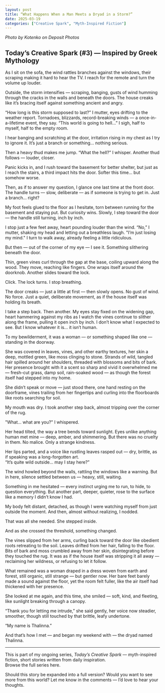```yaml
---
layout: post
title: “What Happens When a Man Meets a Dryad in a Storm?”
date: 2025-03-19
categories: ["Creative Spark", "Myth-Inspired Fiction"]
---
```

*Photo by Kotenko on Deposit Photos*

## Today’s Creative Spark (#3) — Inspired by Greek Mythology

As I sit on the sofa, the wind rattles branches against the windows, their scraping making it hard to hear the TV. I reach for the remote and turn the volume up louder.

Outside, the storm intensifies — scraping, banging, gusts of wind humming through the cracks in the walls and beneath the doors. The house creaks like it’s bracing itself against something ancient and angry.

“How long is this storm supposed to last?” I mutter, eyes drifting to the weather report. Tornadoes, blizzards, record-breaking winds — a once-in-a-lifetime event, they say. “This world is going to hell…” I sigh, half to myself, half to the empty room. 

I hear banging and scratching at the door, irritation rising in my chest as I try to ignore it. It’s just a branch or something… nothing serious.

Then a heavy thud makes me jump. “What the hell?” I whisper. Another thud follows — louder, closer.

Panic kicks in, and I rush toward the basement for better shelter, but just as I reach the stairs, a third impact hits the door. Softer this time… but somehow worse. 

Then, as if to answer my question, I glance one last time at the front door. The handle turns — slow, deliberate — as if someone is trying to get in. Just a branch… right?

My foot feels glued to the floor as I hesitate, torn between running for the basement and staying put. But curiosity wins. Slowly, I step toward the door — the handle still turning, inch by inch.

I stop just a few feet away, heart pounding louder than the wind. “No,” I mutter, shaking my head and letting out a breathless laugh. "I’m just losing my mind." I turn to walk away, already feeling a little ridiculous.

But then — out of the corner of my eye — I see it. Something slithering beneath the door.

Thin, green vines curl through the gap at the base, coiling upward along the wood. They move, reaching like fingers. One wraps itself around the doorknob. Another slides toward the lock.

Click. The lock turns. I stop breathing.

The door creaks — just a little at first — then slowly opens. No gust of wind. No force. Just a quiet, deliberate movement, as if the house itself was holding its breath.

I take a step back. Then another. My eyes stay fixed on the widening gap, heart hammering against my ribs as I watch the vines continue to slither along the frame, pulling it open inch by inch. I don’t know what I expected to see. But I know whatever it is… it isn’t human. 

To my bewilderment, it was a woman — or something shaped like one — standing in the doorway.

She was covered in leaves, vines, and other earthy textures, her skin a deep, mottled green, like moss clinging to stone. Strands of wild, tangled hair spilled around her shoulders, threaded with blossoms and bits of bark. Her presence brought with it a scent so sharp and vivid it overwhelmed me — fresh-cut grass, damp soil, rain-soaked wood — as though the forest itself had stepped into my home.

She didn’t speak or move — just stood there, one hand resting on the doorframe, vines trailing from her fingertips and curling into the floorboards like roots searching for soil.

My mouth was dry. I took another step back, almost tripping over the corner of the rug.

"What… what are you?" I whispered.

Her head tilted, the way a tree bends toward sunlight. Eyes unlike anything human met mine — deep, amber, and shimmering. But there was no cruelty in them. No malice. Only a strange kindness.

Her lips parted, and a voice like rustling leaves rasped out — dry, brittle, as if speaking was a long-forgotten art.  
“It’s quite wild outside… may I stay here?”

The wind howled beyond the walls, rattling the windows like a warning. But in here, silence settled between us — heavy, still, waiting.

Something in me hesitated — every instinct urging me to run, to hide, to question everything. But another part, deeper, quieter, rose to the surface like a memory I didn’t know I had.

My body felt distant, detached, as though I were watching myself from just outside the moment. And then, almost without realizing, I nodded.

That was all she needed. She stepped inside.

And as she crossed the threshold, something changed.

The vines slipped from her arms, curling back toward the door like obedient roots retreating to the soil. Leaves drifted from her hair, falling to the floor. Bits of bark and moss crumbled away from her skin, disintegrating before they touched the rug. It was as if the house itself was stripping it all away — reclaiming her wildness, or refusing to let it follow.

What remained was a woman draped in a dress woven from earth and forest, still organic, still strange — but gentler now. Her bare feet barely made a sound against the floor, yet the room felt fuller, like the air itself had thickened with her presence. 

She looked at me again, and this time, she smiled — soft, kind, and fleeting, like sunlight breaking through a canopy.

“Thank you for letting me intrude,” she said gently, her voice now steadier, smoother, though still touched by that brittle, leafy undertone.

“My name is Thalinna.”

And that’s how I met — and began my weekend with — the dryad named Thalinna.

---

This is part of my ongoing series, *Today’s Creative Spark* — myth-inspired fiction, short stories written from daily inspiration.  
Browse the full series here.

Should this story be expanded into a full version? Would you want to see more from this world? Let me know in the comments — I’d love to hear your thoughts.